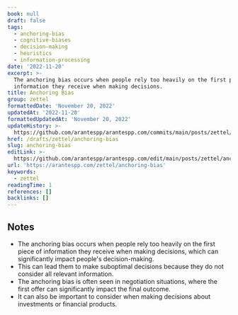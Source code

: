 ```yaml
---
book: null
draft: false
tags:
  - anchoring-bias
  - cognitive-biases
  - decision-making
  - heuristics
  - information-processing
date: '2022-11-20'
excerpt: >-
  The anchoring bias occurs when people rely too heavily on the first piece of
  information they receive when making decisions.
title: Anchoring Bias
group: zettel
formattedDate: 'November 20, 2022'
updatedAt: '2022-11-20'
formattedUpdatedAt: 'November 20, 2022'
updateHistory: >-
  https://github.com/arantespp/arantespp.com/commits/main/posts/zettel/anchoring-bias.md
href: /drafts/zettel/anchoring-bias
slug: anchoring-bias
editLink: >-
  https://github.com/arantespp/arantespp.com/edit/main/posts/zettel/anchoring-bias.md
url: 'https://arantespp.com/zettel/anchoring-bias'
keywords:
  - zettel
readingTime: 1
references: []
backlinks: []
---
```


## Notes

- The anchoring bias occurs when people rely too heavily on the first piece of information they receive when making decisions, which can significantly impact people's decision-making.
- This can lead them to make suboptimal decisions because they do not consider all relevant information.
- The anchoring bias is often seen in negotiation situations, where the first offer can significantly impact the final outcome.
- It can also be important to consider when making decisions about investments or financial products.
